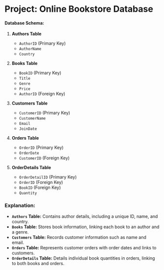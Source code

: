 # Project: Online Bookstore Database

#### **Database Schema:**
1. **Authors Table**
   - `AuthorID` (Primary Key)
   - `AuthorName`
   - `Country`

2. **Books Table**
   - `BookID` (Primary Key)
   - `Title`
   - `Genre`
   - `Price`
   - `AuthorID` (Foreign Key)

3. **Customers Table**
   - `CustomerID` (Primary Key)
   - `CustomerName`
   - `Email`
   - `JoinDate`

4. **Orders Table**
   - `OrderID` (Primary Key)
   - `OrderDate`
   - `CustomerID` (Foreign Key)

5. **OrderDetails Table**
   - `OrderDetailID` (Primary Key)
   - `OrderID` (Foreign Key)
   - `BookID` (Foreign Key)
   - `Quantity`


### Explanation:

- **`Authors` Table:** Contains author details, including a unique ID, name, and country.
- **`Books` Table:** Stores book information, linking each book to an author and a genre.
- **`Customers` Table:** Records customer information such as name and email.
- **`Orders` Table:** Represents customer orders with order dates and links to customers.
- **`OrderDetails` Table:** Details individual book quantities in orders, linking to both books and orders.
